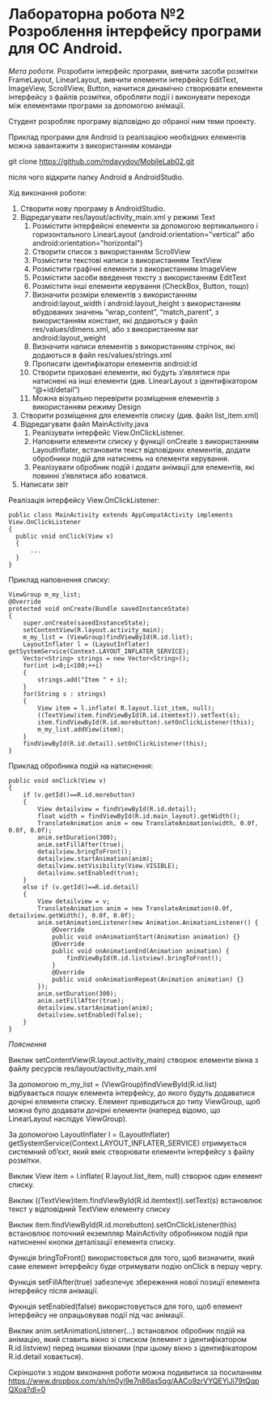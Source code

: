 # Лабораторна робота №2 Розроблення інтерфейсу програми для ОС Android.

*Мета роботи*. Розробити інтерфейс програми, вивчити засоби розмітки FrameLayout, LinearLayout, вивчити елементи інтерфейсу EditText, ImageView, ScrollView, Button, начитися динамічно створювати елементи інтерфейсу з файлів розмітки, обробляти події і виконувати переходи між елементами програми за допомогою анімації.

Студент розробляє програму відповідно до обраної ним теми проекту.

Приклад програми для Android із реалізацією необхідних елементів можна завантажити з використанням команди

git clone https://github.com/mdavydov/MobileLab02.git

після чого відкрити папку Android в AndroidStudio.

Хід виконання роботи:

1. Створити нову програму в AndroidStudio.
1. Відредагувати res/layout/activity_main.xml у режимі Text
    1. Розмістити інтерфейсні елементи за допомогою вертикального і горизонтального LinearLayout (android:orientation="vertical" або android:orientation="horizontal")
    1. Створити список з використанням ScrollView
    1. Розмістити текстові написи з використанням TextView
    1. Розмістити графічні елементи з використанням ImageView
    1. Розмістити засоби введення тексту з використанням EditText
    1. Розмістити інші елементи керування (CheckBox, Button, тощо)
    1. Визначити розміри елементів з використанням android:layout_width і android:layout_height з використанням вбудованих значень “wrap_content”, “match_parent”, з використанням констант, які додаються у файл res/values/dimens.xml, або з використанням ваг android:layout_weight
    1. Визначити написи елементів з використанням стрічок, які додаються в файл res/values/strings.xml
    1. Прописати ідентифікатори елементів android:id
    1. Створити приховані елементи, які будуть з’являтися при натиснені на інші елементи (див. LinearLayout з ідентифікатором “@+id/detail”)
    1. Можна візуально перевірити розміщення елементів з використанням режиму Design
1. Створити розміщення для елементів списку (див. файл list_item.xml)
1. Відредагувати файл MainActivity.java
    1. Реалізувати інтерфейс View.OnClickListener.
    1. Наповнити елементи списку у функції onCreate з використанням LayoutInflater, встановити текст відповідних елементів, додати обробники подій для натиcнень на елементи керування.
    1. Реалізувати обробник подій і додати анімації для елементів, які повинні з’являтися або ховатися.
1. Написати звіт 
 
Реалізація інтерфейсу View.OnClickListener:
  ```
public class MainActivity extends AppCompatActivity implements View.OnClickListener
{
    public void onClick(View v)
    {
        ...
    }
}
```

Приклад наповнення списку:
```
ViewGroup m_my_list;
@Override
protected void onCreate(Bundle savedInstanceState)
{
    super.onCreate(savedInstanceState);
    setContentView(R.layout.activity_main);
    m_my_list = (ViewGroup)findViewById(R.id.list);
    LayoutInflater l = (LayoutInflater) getSystemService(Context.LAYOUT_INFLATER_SERVICE);
    Vector<String> strings = new Vector<String>();
    for(int i=0;i<100;++i)
    {
        strings.add("Item " + i);
    }
    for(String s : strings)
    {
        View item = l.inflate( R.layout.list_item, null);
        ((TextView)item.findViewById(R.id.itemtext)).setText(s);
        item.findViewById(R.id.morebutton).setOnClickListener(this);
        m_my_list.addView(item);
    }
    findViewById(R.id.detail).setOnClickListener(this);
}
```
   
Приклад обробника подій на натиснення:
```
public void onClick(View v)
{
    if (v.getId()==R.id.morebutton)
    {
        View detailview = findViewById(R.id.detail);
        float width = findViewById(R.id.main_layout).getWidth();
        TranslateAnimation anim = new TranslateAnimation(width, 0.0f, 0.0f, 0.0f);
        anim.setDuration(300);
        anim.setFillAfter(true);
        detailview.bringToFront();
        detailview.startAnimation(anim);
        detailview.setVisibility(View.VISIBLE);
        detailview.setEnabled(true);
    }
    else if (v.getId()==R.id.detail)
    {
        View detailview = v;
        TranslateAnimation anim = new TranslateAnimation(0.0f, detailview.getWidth(), 0.0f, 0.0f);
        anim.setAnimationListener(new Animation.AnimationListener() {
            @Override
            public void onAnimationStart(Animation animation) {}
            @Override
            public void onAnimationEnd(Animation animation) {
                findViewById(R.id.listview).bringToFront();
            }
            @Override
            public void onAnimationRepeat(Animation animation) {}
        });
        anim.setDuration(300);
        anim.setFillAfter(true);
        detailview.startAnimation(anim);
        detailview.setEnabled(false);
    }
}
```



*Пояснення*

Виклик setContentView(R.layout.activity_main) створює елементи вікна з файлу ресурсів res/layout/activity_main.xml

За допомогою m_my_list = (ViewGroup)findViewById(R.id.list) відбувається пошук елемента інтерфейсу, до якого будуть додаватися дочірні елементи списку. Елемент приводиться до типу ViewGroup, щоб можна було додавати дочірні елементи (наперед відомо, що LinearLayout наслідує ViewGroup).

За допомогою LayoutInflater l = (LayoutInflater) getSystemService(Context.LAYOUT_INFLATER_SERVICE)
отримується системний об’єкт, який вміє створювати елементи інтерфейсу з файлу розмітки.

Виклик View item = l.inflate( R.layout.list_item, null) створює один елемент списку.

Виклик ((TextView)item.findViewById(R.id.itemtext)).setText(s) встановлює текст у відповідний TextView елементу списку

Виклик item.findViewById(R.id.morebutton).setOnClickListener(this) встановлює поточний екземпляр MainActivity обробником подій при натисненні кнопки деталізації елемента списку.

Функція bringToFront() використовється для того, щоб визначити, який саме елемент інтерфейсу буде отримувати подію onClick в першу чергу.

Функція setFillAfter(true) забезпечує збереження нової позиції елемента інтерфейсу після анімації.

Фукнція setEnabled(false) використовується для того, щоб  елемент інтерфейсу не опрацьовував події під час анімації.

Виклик anim.setAnimationListener(...) встановлює обробник подій на анімацію, який ставить вікно зі списком (елемент з ідентифікатором R.id.listview) перед іншими вікнами (при цьому вікно з ідентифікатором R.id.detail ховається).

Скріншоти з ходом виконання роботи можна подивитися за посиланням https://www.dropbox.com/sh/m0yl9e7n86as5qg/AACo9zrVYQEYiJi79tQqpQXoa?dl=0

